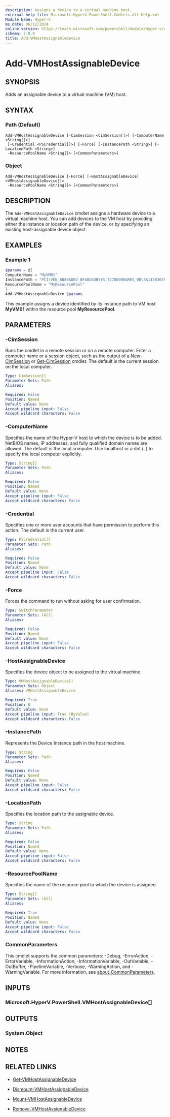 ```yaml
---
description: Assigns a device to a virtual machine host.
external help file: Microsoft.HyperV.PowerShell.Cmdlets.dll-Help.xml
Module Name: Hyper-V
ms.date: 06/12/2024
online version: https://learn.microsoft.com/powershell/module/hyper-v/add-vmhostassignabledevice?view=windowsserver2022-ps&wt.mc_id=ps-gethelp
schema: 2.0.0
title: Add-VMHostAssignableDevice
---
```


# Add-VMHostAssignableDevice

## SYNOPSIS
Adds an assignable device to a virtual machine (VM) host.

## SYNTAX

### Path (Default)

```
Add-VMHostAssignableDevice [-CimSession <CimSession[]>] [-ComputerName <String[]>]
 [-Credential <PSCredential[]>] [-Force] [-InstancePath <String>] [-LocationPath <String>]
 -ResourcePoolName <String[]> [<CommonParameters>]
```

### Object

```
Add-VMHostAssignableDevice [-Force] [-HostAssignableDevice] <VMHostAssignableDevice[]>
 -ResourcePoolName <String[]> [<CommonParameters>]
```

## DESCRIPTION

The `Add-VMHostAssignableDevice` cmdlet assigns a hardware device to a virtual machine host. You
can add devices to the VM host by providing either the instance or location path of the device, or
by specifying an existing host-assignable device object.

## EXAMPLES

### Example 1

```powershell
$params = @{
ComputerName = "MyVM01"
InstancePath = "PCI\VEN_8086&DEV_0F48&SUBSYS_72708086&REV_0B\3&11583659&0&D8"
ResourcePoolName = "MyResourcePool"
}
Add-VMHostAssignableDevice $params
```

This example assigns a device identified by its instance path to VM host **MyVM01** within the
resource pool **MyResourcePool**.

## PARAMETERS

### -CimSession

Runs the cmdlet in a remote session or on a remote computer. Enter a computer name or a session
object, such as the output of a [New-CimSession](/powershell/module/cimcmdlets/new-cimsession)
or [Get-CimSession](/powershell/module/cimcmdlets/get-cimsession) cmdlet. The default is the
current session on the local computer.

```yaml
Type: CimSession[]
Parameter Sets: Path
Aliases:

Required: False
Position: Named
Default value: None
Accept pipeline input: False
Accept wildcard characters: False
```

### -ComputerName

Specifies the name of the Hyper-V host to which the device is to be added. NetBIOS names,
IP addresses, and fully qualified domain names are allowed. The default is the local
computer. Use localhost or a dot (`.`) to specify the local computer explicitly.

```yaml
Type: String[]
Parameter Sets: Path
Aliases:

Required: False
Position: Named
Default value: None
Accept pipeline input: False
Accept wildcard characters: False
```

### -Credential

Specifies one or more user accounts that have permission to perform this action. The default is the
current user.

```yaml
Type: PSCredential[]
Parameter Sets: Path
Aliases:

Required: False
Position: Named
Default value: None
Accept pipeline input: False
Accept wildcard characters: False
```

### -Force

Forces the command to run without asking for user confirmation.

```yaml
Type: SwitchParameter
Parameter Sets: (All)
Aliases:

Required: False
Position: Named
Default value: None
Accept pipeline input: False
Accept wildcard characters: False
```

### -HostAssignableDevice

Specifies the device object to be assigned to the virtual machine.

```yaml
Type: VMHostAssignableDevice[]
Parameter Sets: Object
Aliases: VMHostAssignableDevice

Required: True
Position: 0
Default value: None
Accept pipeline input: True (ByValue)
Accept wildcard characters: False
```

### -InstancePath

Represents the Device Instance path in the host machine.

```yaml
Type: String
Parameter Sets: Path
Aliases:

Required: False
Position: Named
Default value: None
Accept pipeline input: False
Accept wildcard characters: False
```

### -LocationPath

Specifies the location path to the assignable device.

```yaml
Type: String
Parameter Sets: Path
Aliases:

Required: False
Position: Named
Default value: None
Accept pipeline input: False
Accept wildcard characters: False
```

### -ResourcePoolName

Specifies the name of the resource pool to which the device is assigned.

```yaml
Type: String[]
Parameter Sets: (All)
Aliases:

Required: True
Position: Named
Default value: None
Accept pipeline input: False
Accept wildcard characters: False
```

### CommonParameters

This cmdlet supports the common parameters: -Debug, -ErrorAction, -ErrorVariable,
-InformationAction, -InformationVariable, -OutVariable, -OutBuffer, -PipelineVariable, -Verbose,
-WarningAction, and -WarningVariable. For more information, see
[about_CommonParameters](/powershell/module/microsoft.powershell.core/about/about_commonparameters).

## INPUTS

### Microsoft.HyperV.PowerShell.VMHostAssignableDevice[]

## OUTPUTS

### System.Object

## NOTES

## RELATED LINKS

- [Get-VMHostAssignableDevice](get-vmhostassignabledevice.md)

- [Dismount-VMHostAssignableDevice](dismount-vmhostassignabledevice.md)

- [Mount-VMHostAssignableDevice](mount-vmhostassignabledevice.md)

- [Remove-VMHostAssignableDevice](remove-vmhostassignabledevice.md)
